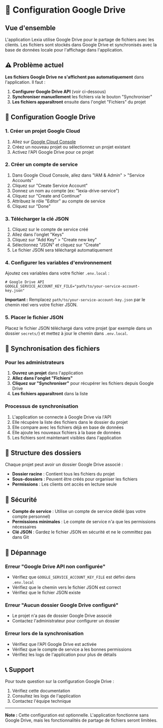 # 🔧 Configuration Google Drive

## Vue d'ensemble

L'application Lexia utilise Google Drive pour le partage de fichiers avec les clients. Les fichiers sont stockés dans Google Drive et synchronisés avec la base de données locale pour l'affichage dans l'application.

## ⚠️ Problème actuel

**Les fichiers Google Drive ne s'affichent pas automatiquement** dans l'application. Il faut :

1. **Configurer Google Drive API** (voir ci-dessous)
2. **Synchroniser manuellement** les fichiers via le bouton "Synchroniser"
3. **Les fichiers apparaîtront** ensuite dans l'onglet "Fichiers" du projet

## 🚀 Configuration Google Drive

### 1. Créer un projet Google Cloud

1. Allez sur [Google Cloud Console](https://console.cloud.google.com/)
2. Créez un nouveau projet ou sélectionnez un projet existant
3. Activez l'API Google Drive pour ce projet

### 2. Créer un compte de service

1. Dans Google Cloud Console, allez dans "IAM & Admin" > "Service Accounts"
2. Cliquez sur "Create Service Account"
3. Donnez un nom au compte (ex: "lexia-drive-service")
4. Cliquez sur "Create and Continue"
5. Attribuez le rôle "Editor" au compte de service
6. Cliquez sur "Done"

### 3. Télécharger la clé JSON

1. Cliquez sur le compte de service créé
2. Allez dans l'onglet "Keys"
3. Cliquez sur "Add Key" > "Create new key"
4. Sélectionnez "JSON" et cliquez sur "Create"
5. Le fichier JSON sera téléchargé automatiquement

### 4. Configurer les variables d'environnement

Ajoutez ces variables dans votre fichier `.env.local` :

```env
# Google Drive API
GOOGLE_SERVICE_ACCOUNT_KEY_FILE="path/to/your-service-account-key.json"
```

**Important :** Remplacez `path/to/your-service-account-key.json` par le chemin réel vers votre fichier JSON.

### 5. Placer le fichier JSON

Placez le fichier JSON téléchargé dans votre projet (par exemple dans un dossier `secrets/`) et mettez à jour le chemin dans `.env.local`.

## 🔄 Synchronisation des fichiers

### Pour les administrateurs

1. **Ouvrez un projet** dans l'application
2. **Allez dans l'onglet "Fichiers"**
3. **Cliquez sur "Synchroniser"** pour récupérer les fichiers depuis Google Drive
4. **Les fichiers apparaîtront** dans la liste

### Processus de synchronisation

1. L'application se connecte à Google Drive via l'API
2. Elle récupère la liste des fichiers dans le dossier du projet
3. Elle compare avec les fichiers déjà en base de données
4. Elle ajoute les nouveaux fichiers à la base de données
5. Les fichiers sont maintenant visibles dans l'application

## 📁 Structure des dossiers

Chaque projet peut avoir un dossier Google Drive associé :

- **Dossier racine** : Contient tous les fichiers du projet
- **Sous-dossiers** : Peuvent être créés pour organiser les fichiers
- **Permissions** : Les clients ont accès en lecture seule

## 🔐 Sécurité

- **Compte de service** : Utilise un compte de service dédié (pas votre compte personnel)
- **Permissions minimales** : Le compte de service n'a que les permissions nécessaires
- **Clé JSON** : Gardez le fichier JSON en sécurité et ne le committez pas dans Git

## 🚨 Dépannage

### Erreur "Google Drive API non configurée"

- Vérifiez que `GOOGLE_SERVICE_ACCOUNT_KEY_FILE` est défini dans `.env.local`
- Vérifiez que le chemin vers le fichier JSON est correct
- Vérifiez que le fichier JSON existe

### Erreur "Aucun dossier Google Drive configuré"

- Le projet n'a pas de dossier Google Drive associé
- Contactez l'administrateur pour configurer un dossier

### Erreur lors de la synchronisation

- Vérifiez que l'API Google Drive est activée
- Vérifiez que le compte de service a les bonnes permissions
- Vérifiez les logs de l'application pour plus de détails

## 📞 Support

Pour toute question sur la configuration Google Drive :

1. Vérifiez cette documentation
2. Consultez les logs de l'application
3. Contactez l'équipe technique

---

**Note :** Cette configuration est optionnelle. L'application fonctionne sans Google Drive, mais les fonctionnalités de partage de fichiers seront limitées.

